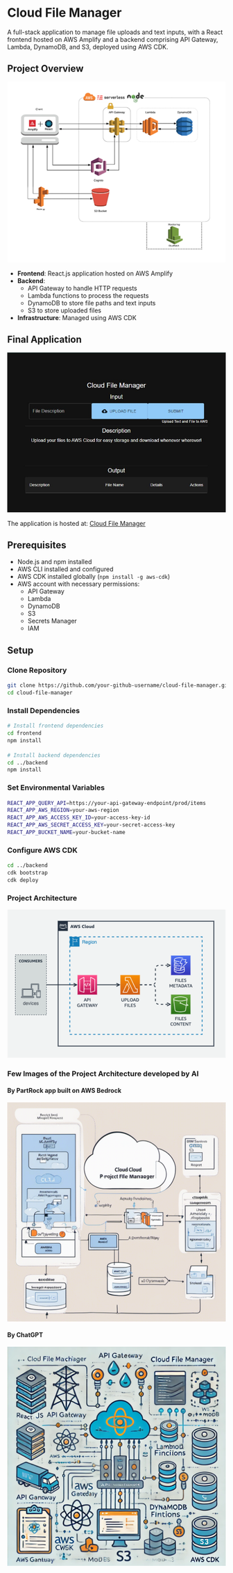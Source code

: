 # Cloud File Manager

A full-stack application to manage file uploads and text inputs, with a React frontend hosted on AWS Amplify and a backend comprising API Gateway, Lambda, DynamoDB, and S3, deployed using AWS CDK.

## Project Overview
![Cloud File Manager](pics/final.jpg)

- **Frontend**: React.js application hosted on AWS Amplify
- **Backend**: 
  - API Gateway to handle HTTP requests
  - Lambda functions to process the requests
  - DynamoDB to store file paths and text inputs
  - S3 to store uploaded files
- **Infrastructure**: Managed using AWS CDK

## Final Application
![Screenshot](pics/ui.jpg)

The application is hosted at: [Cloud File Manager](https://main.dgqjfnss9vm07.amplifyapp.com/)

## Prerequisites

- Node.js and npm installed
- AWS CLI installed and configured
- AWS CDK installed globally (`npm install -g aws-cdk`)
- AWS account with necessary permissions:
  - API Gateway
  - Lambda
  - DynamoDB
  - S3
  - Secrets Manager
  - IAM

## Setup

### Clone Repository
```sh
git clone https://github.com/your-github-username/cloud-file-manager.git
cd cloud-file-manager
```
### Install Dependencies
```sh
# Install frontend dependencies
cd frontend
npm install

# Install backend dependencies
cd ../backend
npm install
```
### Set Environmental Variables
```sh
REACT_APP_QUERY_API=https://your-api-gateway-endpoint/prod/items
REACT_APP_AWS_REGION=your-aws-region
REACT_APP_AWS_ACCESS_KEY_ID=your-access-key-id
REACT_APP_AWS_SECRET_ACCESS_KEY=your-secret-access-key
REACT_APP_BUCKET_NAME=your-bucket-name
```
### Configure AWS CDK
```sh
cd ../backend
cdk bootstrap
cdk deploy
```
### Project Architecture
![Cloud File Manager Architecture](pics/final2.png)

### Few Images of the Project Architecture developed by AI
#### By PartRock app built on AWS Bedrock
![PartyRock](pics/partyrock.png)
#### By ChatGPT
![ChatGPT](pics/chatgpt.webp)

